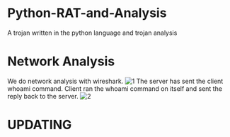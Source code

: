 # Python-RAT-and-Analysis
A trojan written in the python language and trojan analysis

# Network Analysis

We do network analysis with wireshark.
![1](https://user-images.githubusercontent.com/32979760/109866212-1083f280-7c76-11eb-91d0-2381e1b4737c.jpg)
The server has sent the client whoami command. Client ran the whoami command on itself and sent the reply back to the server.
![2](https://user-images.githubusercontent.com/32979760/109866215-111c8900-7c76-11eb-8616-1dfed5fc6fbc.PNG)



# UPDATING

